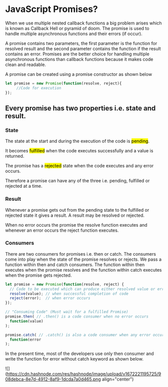 # JavaScript Promises?

When we use multiple nested callback functions a big problem arises which is known as Callback Hell or pyramid of doom. The promise is used to handle multiple asynchronous functions and their errors (if occur).

A promise contains two parameters, the first parameter is the function for resolved result and the second parameter contains the function if the result contains an error. Promises are the better choice for handling multiple asynchronous functions than callback functions because it makes code clean and readable.

A promise can be created using a promise constructor as shown below

```javascript
let promise = new Promise(function(resolve, reject){
     //Code for execution
});
```

## Every promise has two properties i.e. state and result.

### State

The state at the start and during the execution of the code is <mark>pending</mark>.

It becomes <mark>fulfilled</mark> when the code executes successfully and a value is returned.

The promise has a <mark>rejected</mark> state when the code executes and any error occurs.

Therefore a promise can have any of the three i.e. pending, fulfilled or rejected at a time.

### Result

Whenever a promise gets out from the pending state to the fulfilled or rejected state it gives a result. A result may be resolved or rejected.

When no error occurs the promise the resolve function executes and whenever an error occurs the reject function executes.

### Consumers

There are two consumers for promises i.e. then or catch. The consumers come into play when the state of the promise resolves or rejects. We pass a function within then and catch consumers. The function within then executes when the promise resolves and the function within catch executes when the promise gets rejected.

```javascript
let promise = new Promise(function(resolve, reject) {
  // Code to be executed which can produce either resolved value or error...
  resolve(value); // when successful completion of code
  reject(error);  // when error occurs
});

// "Consuming Code" (Must wait for a fulfilled Promise)
promise.then( // .then() is a code consumer when no error occurs
  function(value)
);

promise.catch( // .catch() is also a code consumer when any error occurs
  function(error
);
```

In the present time, most of the developers use only then consumer and write the function for error without catch keyword as shown below.

![](https://cdn.hashnode.com/res/hashnode/image/upload/v1672221195725/908debca-8e7d-4912-8af9-1dcda7a0d465.png align="center")